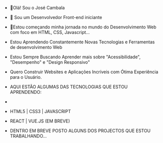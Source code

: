 - 👋Olá! Sou o José Cambala
- 👀 Sou um Desenvolvedor Front-end iniciante
- 🌱Estou começando minha jornada no mundo do Desenvolvimento Web com foco em HTML, CSS, Javascript...
- Estou Aprendendo Constantemente Novas Tecnologias e Ferramentas de desenvolvimento Web
- Estou Sempre Buscando Aprender mais sobre "Acessibilidade", "Desempenho" e "Design Responsivo"
- Quero Construir Websites e Aplicações Incríveis com Ótima Experiência para o Usuário.

- AQUI ESTÃO ALGUMAS DAS TECNOLOGIAS QUE ESTOU APRENDENDO:
- 
- HTML5 | CSS3 | JAVASCRIPT
- REACT | VUE.JS (EM BREVE)

- DENTRO EM BREVE POSTO ALGUNS DOS PROJECTOS QUE ESTOU TRABALHANDO...
